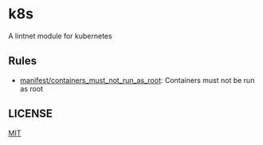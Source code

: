 # k8s

A lintnet module for kubernetes

## Rules

- [manifest/containers_must_not_run_as_root](manifest/containers_must_not_run_as_root): Containers must not be run as root

## LICENSE

[MIT](LICENSE)
